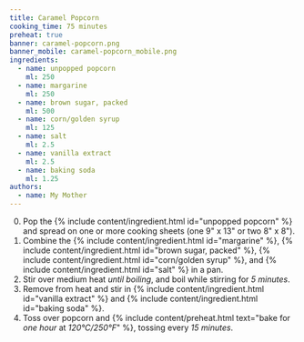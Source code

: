 ```yaml
---
title: Caramel Popcorn
cooking_time: 75 minutes
preheat: true
banner: caramel-popcorn.png
banner_mobile: caramel-popcorn_mobile.png
ingredients:
  - name: unpopped popcorn
    ml: 250
  - name: margarine
    ml: 250
  - name: brown sugar, packed
    ml: 500
  - name: corn/golden syrup
    ml: 125
  - name: salt
    ml: 2.5
  - name: vanilla extract
    ml: 2.5
  - name: baking soda
    ml: 1.25
authors:
  - name: My Mother
---
```


0. Pop the {% include content/ingredient.html id="unpopped popcorn" %} and spread on one or more cooking sheets (one 9" x 13" or two 8" x 8").
0. Combine the {% include content/ingredient.html id="margarine" %}, {% include content/ingredient.html id="brown sugar, packed" %}, {% include content/ingredient.html id="corn/golden syrup" %}, and {% include content/ingredient.html id="salt" %} in a pan.
0. Stir over medium heat *until boiling*, and boil while stirring for *5 minutes*.
0. Remove from heat and stir in {% include content/ingredient.html id="vanilla extract" %} and {% include content/ingredient.html id="baking soda" %}.
0. Toss over popcorn and {% include content/preheat.html text="bake for *one hour* at *120°C/250°F*" %}, tossing every *15 minutes*.
